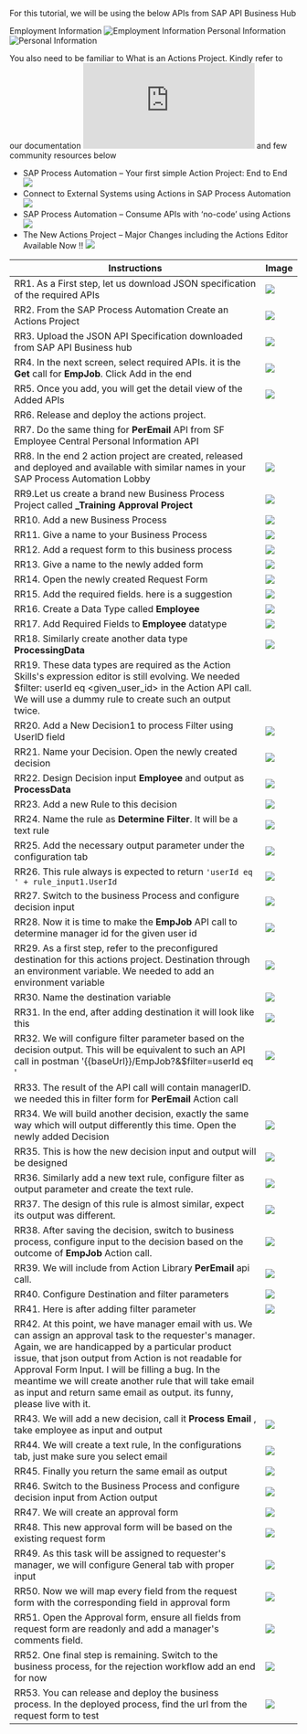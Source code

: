 For this tutorial, we will be using the below APIs from SAP API Business Hub

Employment Information ![Employment Information](https://api.sap.com/api/ECEmploymentInformation/overview)
Personal Information ![Personal Information](https://api.sap.com/api/ECPersonalInformation/overview)

You also need to be familiar to What is an Actions Project.
Kindly refer to our documentation ![Actions Project from SAP Help](https://help.sap.com/docs/PROCESS_AUTOMATION/a331c4ef0a9d48a89c779fd449c022e7/609538e04bc843d887011765c14ecdda.html)
and few community resources below

* SAP Process Automation – Your first simple Action Project: End to End ![](https://blogs.sap.com/2022/10/21/sap-process-automation-your-first-simple-action-project-end-to-end/)
* Connect to External Systems using Actions in SAP Process Automation ![](https://blogs.sap.com/2022/10/21/connect-to-external-systems-using-actions-in-sap-process-automation/)
* SAP Process Automation – Consume APIs with ‘no-code’ using Actions ![](https://blogs.sap.com/2022/10/21/sap-process-automation-consume-apis-with-using-actions/)
* The New Actions Project – Major Changes including the Actions Editor Available Now !! ![](https://blogs.sap.com/2022/10/19/the-new-actions-project-major-changes-including-the-actions-editor-available-now/)

Instructions | Image
------------ | -----
RR1. As a First step, let us download JSON specification of the required APIs | ![](Images/DownloadJSONSpecification.png)
RR2. From the SAP Process Automation Create an Actions Project | ![](Images/CreateActionsProject.png)
RR3. Upload the JSON API Specification downloaded from SAP API Business hub | ![](Images/UploadJSONAPISpec.png)
RR4. In the next screen, select required APIs. it is the **Get** call for **EmpJob**. Click Add in the end | ![](Images/SelectRequiredAPI.png)
RR5. Once you add, you will get the detail view of the Added APIs | ![](Images/ActionsProjectAPIDetailView.png)
RR6. Release and deploy the actions project. |
RR7. Do the same thing for **PerEmail** API from SF Employee Central Personal Information API|
RR8. In the end 2 action project are created, released and deployed and available with similar names in your SAP Process Automation Lobby | ![](Images/AfterActionProjectCreation.png)
RR9.Let us create a brand new Business Process Project called **<Your Name>_Training Approval Project** | ![](Images/CreateBusinessProcessProject.png)
RR10. Add a new Business Process | ![](Images/AddABusinessProcess.png)
RR11. Give a name to your Business Process | ![](Images/NameBusinessProcess.png)
RR12. Add a request form to this business process | ![](Images/CreateRequestForm.png)
RR13. Give a name to the newly added form | ![](Images/NameRequestForm.png)
RR14. Open the newly created Request Form | ![](Images/OpenRequestForm.png)
RR15. Add the required fields. here is a suggestion | ![](Images/DesignRequestForm.png)
RR16. Create a Data Type called **Employee** | ![](Images/CreateDataType.png)
RR17. Add Required Fields to **Employee** datatype | ![](Images/DataTypeFields.png)
RR18. Similarly create another data type **ProcessingData** | ![](Images/ProcessingData.png)
RR19. These data types are required as the Action Skills's expression editor is still evolving. We needed $filter: userId eq <given_user_id> in the Action API call. We will use a dummy rule to create such an output twice. |
RR20. Add a New Decision1 to process Filter using UserID field | ![](Images/AddANewDecision1.png)
RR21. Name your Decision. Open the newly created decision | ![](Images/NameDecision1.png)
RR22. Design Decision input **Employee** and output as **ProcessData** | ![](Images/DesignDecision1InputOutput.png)
RR23. Add a new Rule to this decision | ![](Images/AddANewRule1.png)
RR24. Name the rule  as **Determine Filter**. It will be a text rule | ![](Images/DetermineFilter.png)
RR25. Add the necessary output parameter under the configuration tab | ![](Images/DecisionConfiguration1.png)
RR26. This rule always is expected to return `'userId eq ' + rule_input1.UserId` | ![](Images/RuleDesign1.png)
RR27. Switch to the business Process and configure decision input | ![](Images/ConfigureDecisionInput1.png)
RR28. Now it is time to make the **EmpJob** API call to determine manager id for the given user id | ![](Images/IncludePerEmpJobAction.png)
RR29. As a first step, refer to the preconfigured destination for this actions project. Destination through an environment variable. We needed to add an environment variable | ![](Images/SelectDestination.png)
RR30. Name the destination variable | ![](Images/NameDestinationVariable.png)
RR31. In the end, after adding destination it will look like this | ![](Images/AfterAddingDestinations.png)
RR32. We will configure filter parameter based on the decision output. This will be equivalent to such an API call in postman '{{baseUrl}}/EmpJob?&$filter=userId eq '<userid> | ![](Images/ActionFilter1.png)
RR33. The result of the API call will contain managerID. we needed this in filter form for **PerEmail** Action call |
RR34. We will build another decision, exactly the same way which will output differently this time. Open the newly added Decision | ![](Images/ProcessFilter4PerEmail.png)
RR35. This is how the new decision input and output will be designed | ![](Images/DesignDecision2InputOutput.png)
RR36. Similarly add a new text rule, configure filter as output parameter and create the text rule. | ![](Images/AddANewRule2.png)
RR37. The design of this rule is almost similar, expect its output was different. | ![](Images/DetermineFilter2.png)
RR38. After saving the decision, switch to business process, configure input to the decision based on the outcome of **EmpJob** Action call. | ![](Images/ConfigureDecisionInput2.png)
RR39. We will include from Action Library **PerEmail** api call.  | ![](Images/IncludePerEmailAction.png)
RR40. Configure Destination and filter parameters | ![](Images/AfterAddingDestinations.png)
RR41. Here is after adding filter parameter | ![](Images/AddFilter2Actions.png)
RR42. At this point, we have manager email with us. We can assign an approval task to the requester's manager. Again, we are handicapped by a particular product issue, that json output from Action is not readable for Approval Form Input. I will be filling a bug. In the meantime we will create another rule that will take email as input and return same email as output. its funny, please live with it. |
RR43. We will add a new decision, call it **Process Email** , take employee as input and output | ![](Images/ProcessEmailDecision.png)
RR44. We will create a text rule, In the configurations tab, just make sure you select email | ![](Images/ProcessEmailConfigurations.png)
RR45. Finally you return the same email as output | ![](Images/ProcessEmailRuleDesign.png)
RR46. Switch to the Business Process and configure decision input from Action output | ![](Images/ProcessEmailDecisionInput.png)
RR47. We will create an approval form  | ![](Images/CreateNewApprovalForm.png)
RR48. This new approval form will be based on the existing request form | ![](Images/NameApprovalForm.png)
RR49. As this task will be assigned to requester's manager, we will configure General tab with proper input | ![](Images/ProcessGeneralTab.png)
RR50. Now we will map every field from the request form with the corresponding field in approval form | ![](Images/ApprovalFormMapping.png)
RR51. Open the Approval form, ensure all fields from request form are readonly and add a manager's comments field. | ![](Images/EditApprovalForm.png)
RR52. One final step is remaining. Switch to the business process, for the rejection workflow add an end for now | ![](Images/FinalStep.png)
RR53. You can release and deploy the business process. In the deployed process, find the url from the request form to test | ![](Images/TestTheBusinessProcess.png)
